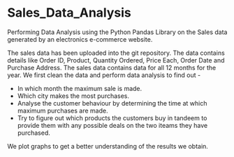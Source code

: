 # Sales_Data_Analysis
Performing Data Analysis using the Python Pandas Library on the Sales data generated by an electronics e-commerce website.


The sales data has been uploaded into the git repository. The data contains details like Order ID, Product, Quantity Ordered, Price Each, Order Date and Purchase Address. The 
sales data contains data for all 12 months for the year. We first clean the data and perform data analysis to find out -
- In which month the maximum sale is made. 
- Which city makes the most purchases. 
- Analyse the customer behaviour by determining the time at which maximum purchases are made. 
- Try to figure out which products the customers buy in tandeem to provide them with any possible deals on the two iteams they have purchased.

We plot graphs to get a better understanding of the results we obtain.
